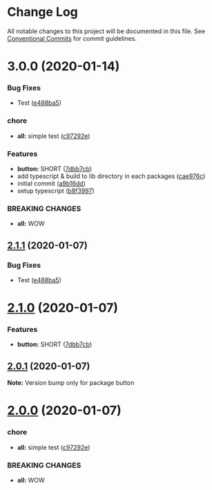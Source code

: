 # Change Log

All notable changes to this project will be documented in this file.
See [Conventional Commits](https://conventionalcommits.org) for commit guidelines.

# 3.0.0 (2020-01-14)

### Bug Fixes

-   Test ([e488ba5](https://github.com/Swingvy/ds-monorepo/commit/e488ba5cd27c09668c561041b9e29217c6d8424e))

### chore

-   **all:** simple test ([c97292e](https://github.com/Swingvy/ds-monorepo/commit/c97292e158df265dc77494ac023aed26d1f61f81))

### Features

-   **button:** SHORT ([7dbb7cb](https://github.com/Swingvy/ds-monorepo/commit/7dbb7cb50d8d6af22b50d0e7198ce0267bea8ab3))
-   add typescript & build to lib directory in each packages ([cae976c](https://github.com/Swingvy/ds-monorepo/commit/cae976c096e813d5f67b8d06afb4bcf5ca10c045))
-   initial commit ([a9b16dd](https://github.com/Swingvy/ds-monorepo/commit/a9b16dd6b655e691eaff1576a777953abb30149a))
-   setup typescript ([b8f3997](https://github.com/Swingvy/ds-monorepo/commit/b8f3997b8c72515cd5133cf5c8a7604000a6b3a2))

### BREAKING CHANGES

-   **all:** WOW

## [2.1.1](https://github.com/Swingvy/ds-monorepo/compare/button@2.1.0...button@2.1.1) (2020-01-07)

### Bug Fixes

-   Test ([e488ba5](https://github.com/Swingvy/ds-monorepo/commit/e488ba5))

# [2.1.0](https://github.com/Swingvy/ds-monorepo/compare/button@2.0.1...button@2.1.0) (2020-01-07)

### Features

-   **button:** SHORT ([7dbb7cb](https://github.com/Swingvy/ds-monorepo/commit/7dbb7cb))

## [2.0.1](https://github.com/Swingvy/ds-monorepo/compare/button@2.0.0...button@2.0.1) (2020-01-07)

**Note:** Version bump only for package button

# [2.0.0](https://github.com/Swingvy/ds-monorepo/compare/button@1.0.1...button@2.0.0) (2020-01-07)

### chore

-   **all:** simple test ([c97292e](https://github.com/Swingvy/ds-monorepo/commit/c97292e))

### BREAKING CHANGES

-   **all:** WOW

